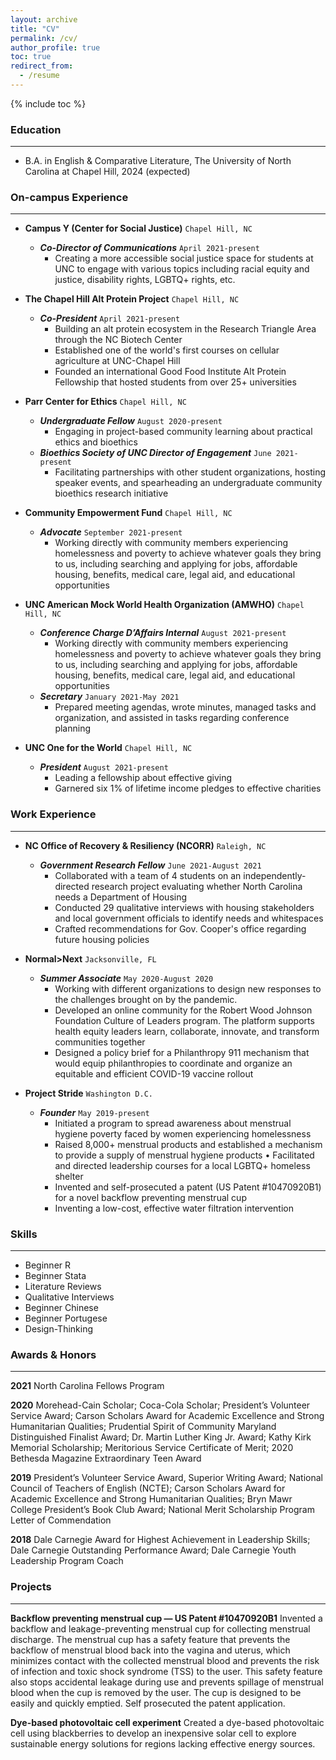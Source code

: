 ```yaml
---
layout: archive
title: "CV"
permalink: /cv/
author_profile: true
toc: true
redirect_from:
  - /resume
---
```


{% include toc %}

### Education ###
---
* B.A. in English & Comparative Literature, The University of North Carolina at Chapel Hill, 2024 (expected)

### On-campus Experience ###
---
* **Campus Y (Center for Social Justice)** ```Chapel Hill, NC```                                                        
  * ***Co-Director of Communications***  `April 2021-present` 
    * Creating a more accessible social justice space for students at UNC to engage with various topics including racial equity and justice, disability  rights, LGBTQ+ rights, etc. 
   

* **The Chapel Hill Alt Protein Project** ```Chapel Hill, NC```
  * ***Co-President*** `April 2021-present` 
     * Building an alt protein ecosystem in the Research Triangle Area through the NC Biotech Center
     * Established one of the world's first courses on cellular agriculture at UNC-Chapel Hill 
     * Founded an international Good Food Institute Alt Protein Fellowship that hosted students from over 25+ universities

* **Parr Center for Ethics** ```Chapel Hill, NC```
  * ***Undergraduate Fellow*** `August 2020-present` 
     * Engaging in project-based community learning about practical ethics and bioethics
  * ***Bioethics Society of UNC Director of Engagement*** `June 2021-present` 
     * Facilitating partnerships with other student organizations, hosting speaker events, and spearheading an undergraduate community bioethics research initiative 

* **Community Empowerment Fund** ```Chapel Hill, NC```
  * ***Advocate*** `September 2021-present` 
     * Working directly with community members experiencing homelessness and poverty to achieve whatever goals they bring to us, including searching and applying for jobs, affordable housing, benefits, medical care, legal aid, and educational opportunities 

* **UNC American Mock World Health Organization (AMWHO)** ```Chapel Hill, NC```
  * ***Conference Charge D’Affairs Internal*** `August 2021-present` 
     * Working directly with community members experiencing homelessness and poverty to achieve whatever goals they bring to us, including searching and applying for jobs, affordable housing, benefits, medical care, legal aid, and educational opportunities 
  * ***Secretary*** `January 2021-May 2021` 
     * Prepared meeting agendas, wrote minutes, managed tasks and organization, and assisted in tasks regarding conference planning

* **UNC One for the World** ```Chapel Hill, NC```
  * ***President*** `August 2021-present` 
     * Leading a fellowship about effective giving
     * Garnered six 1% of lifetime income pledges to effective charities

### Work Experience ###
---
* **NC Office of Recovery & Resiliency (NCORR)** ```Raleigh, NC```
  * ***Government Research Fellow*** `June 2021-August 2021` 
     * Collaborated with a team of 4 students on an independently-directed research project evaluating whether North Carolina needs a Department of Housing
     * Conducted 29 qualitative interviews with housing stakeholders and local government officials to identify needs and whitespaces
     * Crafted recommendations for Gov. Cooper's office regarding future housing policies
  
* **Normal>Next** ```Jacksonville, FL```
  * ***Summer Associate*** `May 2020-August 2020` 
     * Working with different organizations to design new responses to the challenges brought on by the pandemic. 
     * Developed an online community for the Robert Wood Johnson Foundation Culture of Leaders program. The platform supports health equity leaders learn, collaborate, innovate, and transform communities together
     * Designed a policy brief for a Philanthropy 911 mechanism that would equip philanthropies to coordinate and organize an equitable and efficient COVID-19 vaccine rollout

* **Project Stride** ```Washington D.C.```
  * ***Founder*** `May 2019-present` 
     * Initiated a program to spread awareness about menstrual hygiene poverty faced by women experiencing homelessness
     * Raised 8,000+ menstrual products and established a mechanism to provide a supply of menstrual hygiene products • Facilitated and directed leadership courses for a local LGBTQ+ homeless shelter 
     * Invented and self-prosecuted a patent (US Patent #10470920B1) for a novel backflow preventing menstrual cup 
     * Inventing a low-cost, effective water filtration intervention

### Skills ###
---
* Beginner R
* Beginner Stata
* Literature Reviews
* Qualitative Interviews
* Beginner Chinese
* Beginner Portugese
* Design-Thinking

### Awards & Honors ###
---
**2021** North Carolina Fellows Program 

**2020** Morehead-Cain Scholar; Coca-Cola Scholar; President’s Volunteer Service Award; Carson Scholars Award for Academic Excellence and Strong Humanitarian Qualities; Prudential Spirit of Community Maryland Distinguished Finalist Award; Dr. Martin Luther King Jr. Award; Kathy Kirk Memorial Scholarship; Meritorious Service Certificate of Merit; 2020 Bethesda Magazine Extraordinary Teen Award 

**2019** President’s Volunteer Service Award, Superior Writing Award; National Council of Teachers of English (NCTE); Carson Scholars Award for Academic Excellence and Strong Humanitarian Qualities; Bryn Mawr College President’s Book Club Award; National Merit Scholarship Program Letter of Commendation 

**2018** Dale Carnegie Award for Highest Achievement in Leadership Skills; Dale Carnegie Outstanding Performance Award; Dale Carnegie Youth Leadership Program Coach 
  
### Projects ###
---
**Backflow preventing menstrual cup — US Patent #10470920B1**
Invented a backflow and leakage-preventing menstrual cup for collecting menstrual discharge. The menstrual cup has a safety feature that prevents the backflow of menstrual blood back into the vagina and uterus, which minimizes contact with the collected menstrual blood and prevents the risk of infection and toxic shock syndrome (TSS) to the user. This safety feature also stops accidental leakage during use and prevents spillage of menstrual blood when the cup is removed by the user. The cup is designed to be easily and quickly emptied. Self prosecuted the patent application.

**Dye-based photovoltaic cell experiment**
Created a dye-based photovoltaic cell using blackberries to develop an inexpensive solar cell to explore sustainable energy solutions for regions lacking effective energy sources.
